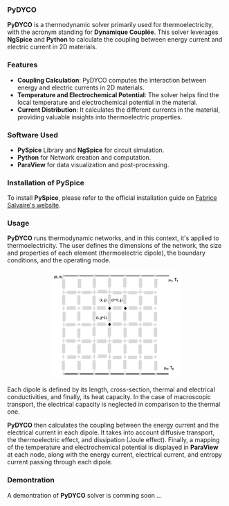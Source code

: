 ### PyDYCO

**PyDYCO** is a thermodynamic solver primarily used for thermoelectricity, with the acronym standing for **Dynamique Couplée**. This solver leverages **NgSpice** and **Python** to calculate the coupling between energy current and electric current in 2D materials.

### Features

- **Coupling Calculation**: PyDYCO computes the interaction between energy and electric currents in 2D materials.
- **Temperature and Electrochemical Potential**: The solver helps find the local temperature and electrochemical potential in the material.
- **Current Distribution**: It calculates the different currents in the material, providing valuable insights into thermoelectric properties.

### Software Used

- **PySpice** Library and **NgSpice** for circuit simulation.
- **Python** for Network creation and computation.
- **ParaView** for data visualization and post-processing.
  
### Installation of **PySpice**

To install **PySpice**, please refer to the official installation guide on [Fabrice Salvaire's website](https://pyspice.fabrice-salvaire.fr/).

### Usage

**PyDYCO** runs thermodynamic networks, and in this context, it's applied to thermoelectricity. The user defines the dimensions of the network, the size and properties of each element (thermoelectric dipole), the boundary conditions, and the operating mode.

<p align="center">
<img src="Pydyco_Network2.png" alt="7x11 element network simulated by PyDYCO with defined boundary conditions in terms of temperature and electrochemical potential." width="300" height="250">
</p>

Each dipole is defined by its length, cross-section, thermal and electrical conductivities, and finally, its heat capacity. In the case of macroscopic transport, the electrical capacity is neglected in comparison to the thermal one.

**PyDYCO** then calculates the coupling between the energy current and the electrical current in each dipole. It takes into account diffusive transport, the thermoelectric effect, and dissipation (Joule effect). Finally, a mapping of the temperature and electrochemical potential is displayed in **ParaView** at each node, along with the energy current, electrical current, and entropy current passing through each dipole.

### Demontration 


A demontration of **PyDYCO** solver is comming soon ...



